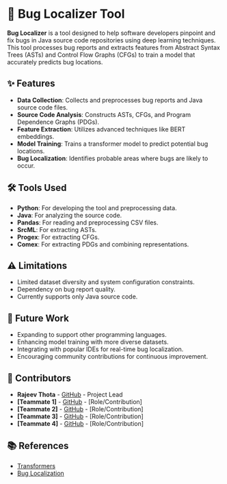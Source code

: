 # 🐞 Bug Localizer Tool

**Bug Localizer** is a tool designed to help software developers pinpoint and fix bugs in Java source code repositories using deep learning techniques. This tool processes bug reports and extracts features from Abstract Syntax Trees (ASTs) and Control Flow Graphs (CFGs) to train a model that accurately predicts bug locations.

## ✨ Features

- **Data Collection**: Collects and preprocesses bug reports and Java source code files.
- **Source Code Analysis**: Constructs ASTs, CFGs, and Program Dependence Graphs (PDGs).
- **Feature Extraction**: Utilizes advanced techniques like BERT embeddings.
- **Model Training**: Trains a transformer model to predict potential bug locations.
- **Bug Localization**: Identifies probable areas where bugs are likely to occur.

## 🛠️ Tools Used

- **Python**: For developing the tool and preprocessing data.
- **Java**: For analyzing the source code.
- **Pandas**: For reading and preprocessing CSV files.
- **SrcML**: For extracting ASTs.
- **Progex**: For extracting CFGs.
- **Comex**: For extracting PDGs and combining representations.

## ⚠️ Limitations

- Limited dataset diversity and system configuration constraints.
- Dependency on bug report quality.
- Currently supports only Java source code.

## 🚀 Future Work

- Expanding to support other programming languages.
- Enhancing model training with more diverse datasets.
- Integrating with popular IDEs for real-time bug localization.
- Encouraging community contributions for continuous improvement.

## 👥 Contributors

- **Rajeev Thota** - [GitHub](https://github.com/rajeevthota) - Project Lead
- **[Teammate 1]** - [GitHub](#) - [Role/Contribution]
- **[Teammate 2]** - [GitHub](#) - [Role/Contribution]
- **[Teammate 3]** - [GitHub](#) - [Role/Contribution]
- **[Teammate 4]** - [GitHub](#) - [Role/Contribution]

## 📚 References

- [Transformers](https://arxiv.org/abs/1706.03762)
- [Bug Localization](https://ieeexplore.ieee.org/document/4318097)
